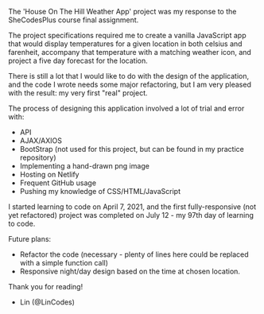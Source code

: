 The 'House On The Hill Weather App' project was my response to the SheCodesPlus course final assignment.

The project specifications required me to create a vanilla JavaScript app that would display temperatures for a given location in both celsius and farenheit, accompany that temperature with a matching weather icon, and project a five day forecast for the location.

There is still a lot that I would like to do with the design of the application, and the code I wrote needs some major refactoring, but I am very pleased with the result: my very first "real" project.

The process of designing this application involved a lot of trial and error with:

- API
- AJAX/AXIOS
- BootStrap (not used for this project, but can be found in my practice repository)
- Implementing a hand-drawn png image
- Hosting on Netlify
- Frequent GitHub usage
- Pushing my knowledge of CSS/HTML/JavaScript

I started learning to code on April 7, 2021, and the first fully-responsive (not yet refactored) project was completed on July 12 - my 97th day of learning to code.

Future plans:

- Refactor the code (necessary - plenty of lines here could be replaced with a simple function call)
- Responsive night/day design based on the time at chosen location.

Thank you for reading!

- Lin (@LinCodes)
